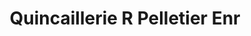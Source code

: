 ---
title: "Quincaillerie R Pelletier Enr"
url: /saint-pacome/quincaillerie-r-pelletier-enr/
shop: Eisenwaren
---